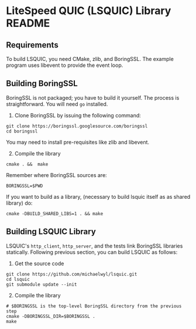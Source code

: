 LiteSpeed QUIC (LSQUIC) Library README
=============================================


Requirements
------------

To build LSQUIC, you need CMake, zlib, and BoringSSL.  The example program
uses libevent to provide the event loop.

Building BoringSSL
------------------

BoringSSL is not packaged; you have to build it yourself.  The process is
straightforward.  You will need `go` installed.

1. Clone BoringSSL by issuing the following command:

```
git clone https://boringssl.googlesource.com/boringssl
cd boringssl
```

You may need to install pre-requisites like zlib and libevent.


2. Compile the library

```
cmake . &&  make
```

Remember where BoringSSL sources are:
```
BORINGSSL=$PWD
```

If you want to build as a library, (necessary to build lsquic itself
as as shared library) do:

```
cmake -DBUILD_SHARED_LIBS=1 . && make
```

Building LSQUIC Library
-----------------------

LSQUIC's `http_client`, `http_server`, and the tests link BoringSSL
libraries statically.  Following previous section, you can build LSQUIC
as follows:

1. Get the source code

```
git clone https://github.com/michaelwyl/lsquic.git
cd lsquic
git submodule update --init
```

2. Compile the library

```
# $BORINGSSL is the top-level BoringSSL directory from the previous step
cmake -DBORINGSSL_DIR=$BORINGSSL .
make
```

